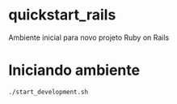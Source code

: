 # quickstart_rails
Ambiente inicial para novo projeto Ruby on Rails

# Iniciando ambiente
```
./start_development.sh
```